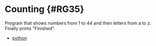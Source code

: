# Counting {#RG35}

Program that shows numbers from 1 to 44 and then letters from a to z.
Finally prints "Finished".

-   [python](./counting.py)

<!-- @outputFolder anotherfolder -->
<!-- @maxTokens 1024 -->
<!-- @temperature 0.5 -->
<!-- @model gpt-4-32k -->
<!-- @seed 26731762 -->